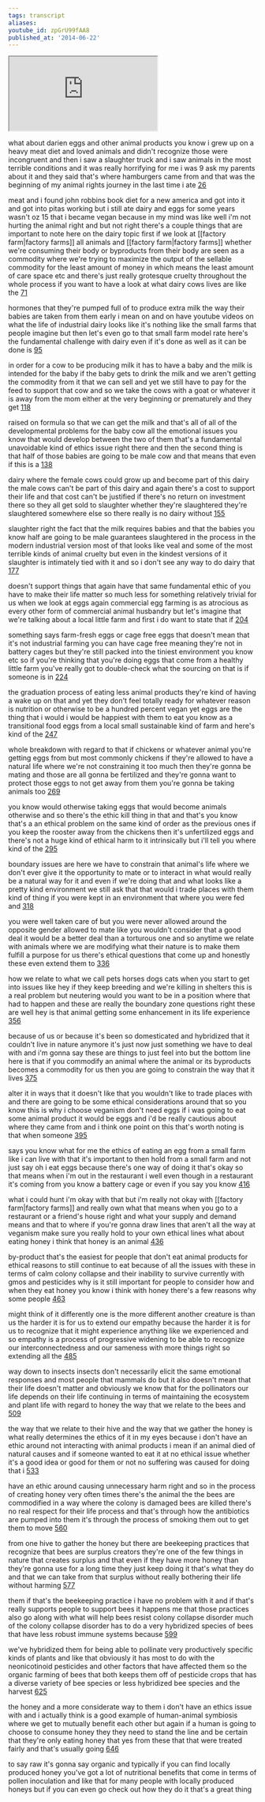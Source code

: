 ```yaml
---
tags: transcript
aliases:
youtube_id: zpGrU99fAA8
published_at: '2014-06-22'
---
```


<div class="yt-container"><iframe src="https://www.youtube.com/embed/zpGrU99fAA8"></iframe></div>

what about darien eggs and other animal products you know i grew up on a heavy meat diet and loved animals and didn't recognize those were incongruent and then i saw a slaughter truck and i saw animals in the most terrible conditions and it was really horrifying for me i was 9 ask my parents about it and they said that's where hamburgers came from and that was the beginning of my animal rights journey in the last time i ate [26](https://www.youtube.com/watch?v=zpGrU99fAA8&t=26.06s)

meat and i found john robbins book diet for a new america and got into it and got into pitas working but i still ate dairy and eggs for some years wasn't oz 15 that i became vegan because in my mind was like well i'm not hurting the animal right and but not right there's a couple things that are important to note here on the dairy topic first if we look at [[factory farm|factory farms]] all animals and [[factory farm|factory farms]] whether we're consuming their body or byproducts from their body are seen as a commodity where we're trying to maximize the output of the sellable commodity for the least amount of money in which means the least amount of care space etc and there's just really grotesque cruelty throughout the whole process if you want to have a look at what dairy cows lives are like the [71](https://www.youtube.com/watch?v=zpGrU99fAA8&t=71.84s)

hormones that they're pumped full of to produce extra milk the way their babies are taken from them early i mean on and on have youtube videos on what the life of industrial dairy looks like it's nothing like the small farms that people imagine but then let's even go to that small farm model rate here's the fundamental challenge with dairy even if it's done as well as it can be done is [95](https://www.youtube.com/watch?v=zpGrU99fAA8&t=95.24s)

in order for a cow to be producing milk it has to have a baby and the milk is intended for the baby if the baby gets to drink the milk and we aren't getting the commodity from it that we can sell and yet we still have to pay for the feed to support that cow and so we take the cows with a goat or whatever it is away from the mom either at the very beginning or prematurely and they get [118](https://www.youtube.com/watch?v=zpGrU99fAA8&t=118.76s)

raised on formula so that we can get the milk and that's all of all of the developmental problems for the baby cow all the emotional issues you know that would develop between the two of them that's a fundamental unavoidable kind of ethics issue right there and then the second thing is that half of those babies are going to be male cow and that means that even if this is a [138](https://www.youtube.com/watch?v=zpGrU99fAA8&t=138.41s)

dairy where the female cows could grow up and become part of this dairy the male cows can't be part of this dairy and again there's a cost to support their life and that cost can't be justified if there's no return on investment there so they all get sold to slaughter whether they're slaughtered they're slaughtered somewhere else so there really is no dairy without [155](https://www.youtube.com/watch?v=zpGrU99fAA8&t=155.39s)

slaughter right the fact that the milk requires babies and that the babies you know half are going to be male guarantees slaughtered in the process in the modern industrial version most of that looks like veal and some of the most terrible kinds of animal cruelty but even in the kindest versions of it slaughter is intimately tied with it and so i don't see any way to do dairy that [177](https://www.youtube.com/watch?v=zpGrU99fAA8&t=177.5s)

doesn't support things that again have that same fundamental ethic of you have to make their life matter so much less for something relatively trivial for us when we look at eggs again commercial egg farming is as atrocious as every other form of commercial animal husbandry but let's imagine that we're talking about a local little farm and first i do want to state that if [204](https://www.youtube.com/watch?v=zpGrU99fAA8&t=204.92s)

something says farm-fresh eggs or cage free eggs that doesn't mean that it's not industrial farming you can have cage free meaning they're not in battery cages but they're still packed into the tiniest environment you know etc so if you're thinking that you're doing eggs that come from a healthy little farm you've really got to double-check what the sourcing on that is if someone is in [224](https://www.youtube.com/watch?v=zpGrU99fAA8&t=224.96s)

the graduation process of eating less animal products they're kind of having a wake up on that and yet they don't feel totally ready for whatever reason is nutrition or otherwise to be a hundred percent vegan yet eggs are the thing that i would i would be happiest with them to eat you know as a transitional food eggs from a local small sustainable kind of farm and here's kind of the [247](https://www.youtube.com/watch?v=zpGrU99fAA8&t=247.25s)

whole breakdown with regard to that if chickens or whatever animal you're getting eggs from but most commonly chickens if they're allowed to have a natural life where we're not constraining it too much then they're gonna be mating and those are all gonna be fertilized and they're gonna want to protect those eggs to not get away from them you're gonna be taking animals too [269](https://www.youtube.com/watch?v=zpGrU99fAA8&t=269.21s)

you know would otherwise taking eggs that would become animals otherwise and so there's the ethic kill thing in that and that's you know that's a an ethical problem on the same kind of order as the previous ones if you keep the rooster away from the chickens then it's unfertilized eggs and there's not a huge kind of ethical harm to it intrinsically but i'll tell you where kind of the [295](https://www.youtube.com/watch?v=zpGrU99fAA8&t=295.4s)

boundary issues are here we have to constrain that animal's life where we don't ever give it the opportunity to mate or to interact in what would really be a natural way for it and even if we're doing that and what looks like a pretty kind environment we still ask that that would i trade places with them kind of thing if you were kept in an environment that where you were fed and [318](https://www.youtube.com/watch?v=zpGrU99fAA8&t=318.02s)

you were well taken care of but you were never allowed around the opposite gender allowed to mate like you wouldn't consider that a good deal it would be a better deal than a torturous one and so anytime we relate with animals where we are modifying what their nature is to make them fulfill a purpose for us there's ethical questions that come up and honestly these even extend them to [336](https://www.youtube.com/watch?v=zpGrU99fAA8&t=336.76s)

how we relate to what we call pets horses dogs cats when you start to get into issues like hey if they keep breeding and we're killing in shelters this is a real problem but neutering would you want to be in a position where that had to happen and these are really the boundary zone questions right these are well hey is that animal getting some enhancement in its life experience [356](https://www.youtube.com/watch?v=zpGrU99fAA8&t=356.57s)

because of us or because it's been so domesticated and hybridized that it couldn't live in nature anymore it's just now just something we have to deal with and i'm gonna say these are things to just feel into but the bottom line here is that if you commodify an animal where the animal or its byproducts becomes a commodity for us then you are going to constrain the way that it lives [375](https://www.youtube.com/watch?v=zpGrU99fAA8&t=375.56s)

alter it in ways that it doesn't like that you wouldn't like to trade places with and there are going to be some ethical considerations around that so you know this is why i choose veganism don't need eggs if i was going to eat some animal product it would be eggs and i'd be really cautious about where they came from and i think one point on this that's worth noting is that when someone [395](https://www.youtube.com/watch?v=zpGrU99fAA8&t=395.78s)

says you know what for me the ethics of eating an egg from a small farm like i can live with that it's important to then hold from a small farm and not just say oh i eat eggs because there's one way of doing it that's okay so that means when i'm out in the restaurant i well even though in a restaurant it's coming from you know a battery cage or even if you say you know [416](https://www.youtube.com/watch?v=zpGrU99fAA8&t=416.66s)

what i could hunt i'm okay with that but i'm really not okay with [[factory farm|factory farms]] and really own what that means when you go to a restaurant or a friend's house right and what your supply and demand means and that to where if you're gonna draw lines that aren't all the way at veganism make sure you really hold to your own ethical lines what about eating honey i think that honey is an animal [436](https://www.youtube.com/watch?v=zpGrU99fAA8&t=436.55s)

by-product that's the easiest for people that don't eat animal products for ethical reasons to still continue to eat because of all the issues with these in terms of calm colony collapse and their inability to survive currently with gmos and pesticides why is it still important for people to consider how and when they eat honey you know i think with honey there's a few reasons why some people [463](https://www.youtube.com/watch?v=zpGrU99fAA8&t=463.4s)

might think of it differently one is the more different another creature is than us the harder it is for us to extend our empathy because the harder it is for us to recognize that it might experience anything like we experienced and so empathy is a process of progressive widening to be able to recognize our interconnectedness and our sameness with more things right so extending all the [485](https://www.youtube.com/watch?v=zpGrU99fAA8&t=485.75s)

way down to insects insects don't necessarily elicit the same emotional responses and most people that mammals do but it also doesn't mean that their life doesn't matter and obviously we know that for the pollinators our life depends on their life continuing in terms of maintaining the ecosystem and plant life with regard to honey the way that we relate to the bees and [509](https://www.youtube.com/watch?v=zpGrU99fAA8&t=509.84s)

the way that we relate to their hive and the way that we gather the honey is what really determines the ethics of it in my eyes because i don't have an ethic around not interacting with animal products i mean if an animal died of natural causes and if someone wanted to eat it at no ethical issue whether it's a good idea or good for them or not no suffering was caused for doing that i [533](https://www.youtube.com/watch?v=zpGrU99fAA8&t=533.7s)

have an ethic around causing unnecessary harm right and so in the process of creating honey very often times there's the animal the the bees are commodified in a way where the colony is damaged bees are killed there's no real respect for their life process and that's through how the antibiotics are pumped into them it's through the process of smoking them out to get them to move [560](https://www.youtube.com/watch?v=zpGrU99fAA8&t=560.49s)

from one hive to gather the honey but there are beekeeping practices that recognize that bees are surplus creators they're one of the few things in nature that creates surplus and that even if they have more honey than they're gonna use for a long time they just keep doing it that's what they do and that we can take from that surplus without really bothering their life without harming [577](https://www.youtube.com/watch?v=zpGrU99fAA8&t=577.649s)

them if that's the beekeeping practice i have no problem with it and if that's really supports people to support bees it happens me that those practices also go along with what will help bees resist colony collapse disorder much of the colony collapse disorder has to do a very hybridized species of bees that have less robust immune systems because [599](https://www.youtube.com/watch?v=zpGrU99fAA8&t=599.79s)

we've hybridized them for being able to pollinate very productively specific kinds of plants and like that obviously it has most to do with the neonicotinoid pesticides and other factors that have affected them so the organic farming of bees that both keeps them off of pesticide crops that has a diverse variety of bee species or less hybridized bee species and the harvest [625](https://www.youtube.com/watch?v=zpGrU99fAA8&t=625.709s)

the honey and a more considerate way to them i don't have an ethics issue with and i actually think is a good example of human-animal symbiosis where we get to mutually benefit each other but again if a human is going to choose to consume honey they they need to stand the line and be certain that they're only eating honey that yes from these that that were treated fairly and that's usually going [646](https://www.youtube.com/watch?v=zpGrU99fAA8&t=646.72s)

to say raw it's gonna say organic and typically if you can find locally produced honey you've got a lot of nutritional benefits that come in terms of pollen inoculation and like that for many people with locally produced honeys but if you can even go check out how they do it that's a great thing